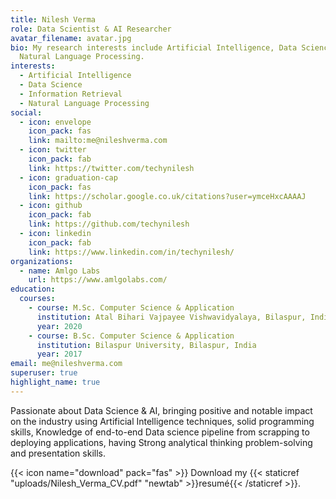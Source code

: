 ```yaml
---
title: Nilesh Verma
role: Data Scientist & AI Researcher
avatar_filename: avatar.jpg
bio: My research interests include Artificial Intelligence, Data Science and
  Natural Language Processing.
interests:
  - Artificial Intelligence
  - Data Science
  - Information Retrieval
  - Natural Language Processing
social:
  - icon: envelope
    icon_pack: fas
    link: mailto:me@nileshverma.com
  - icon: twitter
    icon_pack: fab
    link: https://twitter.com/techynilesh
  - icon: graduation-cap
    icon_pack: fas
    link: https://scholar.google.co.uk/citations?user=ymceHxcAAAAJ
  - icon: github
    icon_pack: fab
    link: https://github.com/techynilesh
  - icon: linkedin
    icon_pack: fab
    link: https://www.linkedin.com/in/techynilesh/
organizations:
  - name: Amlgo Labs
    url: https://www.amlgolabs.com/
education:
  courses:
    - course: M.Sc. Computer Science & Application
      institution: Atal Bihari Vajpayee Vishwavidyalaya, Bilaspur, India
      year: 2020
    - course: B.Sc. Computer Science & Application
      institution: Bilaspur University, Bilaspur, India
      year: 2017
email: me@nileshverma.com
superuser: true
highlight_name: true
---
```

<!--StartFragment-->

Passionate about Data Science & AI, bringing positive and notable impact on the industry using Artificial Intelligence techniques, solid programming skills, Knowledge of end-to-end Data science pipeline from scrapping to deploying applications, having Strong analytical thinking problem-solving and presentation skills.

<!--EndFragment-->

{{< icon name="download" pack="fas" >}} Download my {{< staticref "uploads/Nilesh_Verma_CV.pdf" "newtab" >}}resumé{{< /staticref >}}.